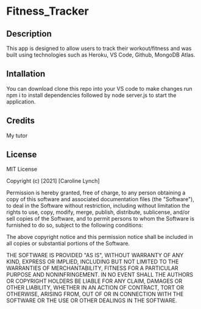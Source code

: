 # Fitness_Tracker

## Description 

This app is designed to allow users to track their workout/fitness and was built using technologies such as Heroku, VS Code, Github, MongoDB Atlas. 

## Intallation 

You can download clone this repo into your VS code to make changes run npm i to install dependencies followed by node server.js to start the application. 

## Credits 

My tutor 

## License 

MIT License

Copyright (c) [2021] [Caroline Lynch]

Permission is hereby granted, free of charge, to any person obtaining a copy
of this software and associated documentation files (the "Software"), to deal
in the Software without restriction, including without limitation the rights
to use, copy, modify, merge, publish, distribute, sublicense, and/or sell
copies of the Software, and to permit persons to whom the Software is
furnished to do so, subject to the following conditions:

The above copyright notice and this permission notice shall be included in all
copies or substantial portions of the Software.

THE SOFTWARE IS PROVIDED "AS IS", WITHOUT WARRANTY OF ANY KIND, EXPRESS OR
IMPLIED, INCLUDING BUT NOT LIMITED TO THE WARRANTIES OF MERCHANTABILITY,
FITNESS FOR A PARTICULAR PURPOSE AND NONINFRINGEMENT. IN NO EVENT SHALL THE
AUTHORS OR COPYRIGHT HOLDERS BE LIABLE FOR ANY CLAIM, DAMAGES OR OTHER
LIABILITY, WHETHER IN AN ACTION OF CONTRACT, TORT OR OTHERWISE, ARISING FROM,
OUT OF OR IN CONNECTION WITH THE SOFTWARE OR THE USE OR OTHER DEALINGS IN THE
SOFTWARE.
